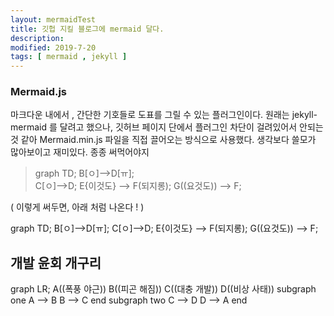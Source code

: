 ```yaml
---
layout: mermaidTest
title: 깃헙 지킬 블로그에 mermaid 달다. 
description: 
modified: 2019-7-20
tags: [ mermaid , jekyll ] 
---
```


### Mermaid.js 

마크다운 내에서 , 간단한 기호들로 도표를 그릴 수 있는 플러그인이다.
원래는 jekyll-mermaid 를 달려고 했으나, 깃허브 페이지 단에서 플러그인 차단이 걸려있어서 안되는 것 같아
Mermaid.min.js 파일을 직접 끌어오는 방식으로 사용했다. 
생각보다 쓸모가 많아보이고 재미있다. 
종종 써먹어야지 

>graph TD;
>   B[ㅇ]-->D[ㅠ];    
>   C[ㅇ]-->D;
>   E{이것도} --> F(되지롱);
>   G((요것도)) --> F;

( 이렇게 써두면, 아래 처럼 나온다 ! )
<div class="mermaid">
graph TD;
    B[ㅇ]-->D[ㅠ];
    C[ㅇ]-->D;
    E{이것도} --> F(되지롱);
    G((요것도)) --> F;
</div>

## 개발 윤회 개구리
<div class="mermaid">
graph LR;
    A((폭풍 야근))
    B((피곤 해짐))
    C((대충 개발))
    D((비상 사태))
    subgraph one
    A --> B
    B --> C
    end
    subgraph two
    C --> D
    D --> A
    end
</div>